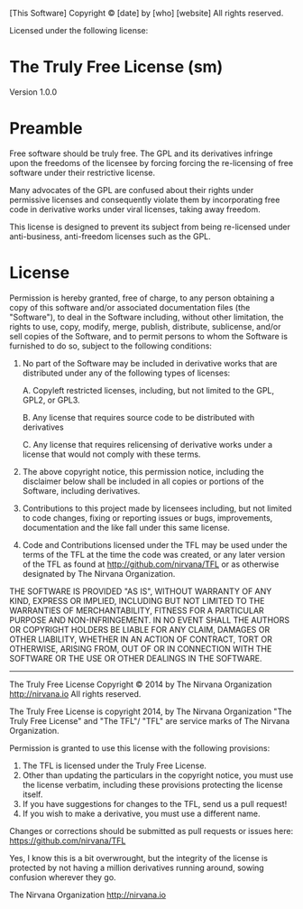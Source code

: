 [This Software]
Copyright © [date] by [who]
[website]
All rights reserved.

Licensed under the following license:

The Truly Free License (sm)
======================
Version 1.0.0 

Preamble
========

Free software should be truly free. The GPL and its derivatives infringe
upon the freedoms of the licensee by forcing forcing the
re-licensing of free software under their restrictive license.

Many advocates of the GPL are confused about their rights under
permissive licenses and consequently violate them by incorporating
free code in derivative works under viral licenses, taking away freedom.

This license is designed to prevent its subject from being re-licensed
under anti-business, anti-freedom licenses such as the GPL.

License
=======

Permission is hereby granted, free of charge, to any person obtaining
a copy of this software and/or associated documentation files (the "Software"),
to deal in the Software including, without other limitation, the rights to
use, copy, modify, merge, publish, distribute, sublicense, and/or sell
copies of the Software, and to permit persons to whom the Software is
furnished to do so, subject to the following conditions:

1. No part of the Software may be included in derivative works that are
distributed under any of the following types of licenses:

	A. Copyleft restricted licenses, including, but not limited to the GPL, GPL2, or GPL3.

	B. Any license that requires source code to be distributed with derivatives

	C. Any license that requires relicensing of derivative works under a license
	   that would not comply with these terms.

2. The above copyright notice, this permission notice, including the disclaimer
below shall be included in all copies or portions of the Software, including derivatives.

3. Contributions to this project made by licensees including, but not limited to code changes,
fixing or reporting issues or bugs, improvements, documentation and the like fall under this
same license.

4. Code and Contributions licensed under the TFL may be used under the terms of the TFL at
the time the code was created, or any later version of the TFL as found at
http://github.com/nirvana/TFL or as otherwise designated by The Nirvana Organization.

THE SOFTWARE IS PROVIDED "AS IS", WITHOUT WARRANTY OF ANY KIND,
EXPRESS OR IMPLIED, INCLUDING BUT NOT LIMITED TO THE WARRANTIES OF
MERCHANTABILITY, FITNESS FOR A PARTICULAR PURPOSE AND NON-INFRINGEMENT.
IN NO EVENT SHALL THE AUTHORS OR COPYRIGHT HOLDERS BE LIABLE FOR ANY
CLAIM, DAMAGES OR OTHER LIABILITY, WHETHER IN AN ACTION OF CONTRACT,
TORT OR OTHERWISE, ARISING FROM, OUT OF OR IN CONNECTION WITH THE
SOFTWARE OR THE USE OR OTHER DEALINGS IN THE SOFTWARE.

------------
The Truly Free License
Copyright © 2014 by The Nirvana Organization
http://nirvana.io
All rights reserved.

The Truly Free License is copyright 2014, by The Nirvana Organization
"The Truly Free License" and "The TFL"/ "TFL" are service marks of The Nirvana Organization.

Permission is granted to use this license with the following provisions:
1. The TFL is licensed under the Truly Free License.
2. Other than updating the particulars in the copyright notice, you must
use the license verbatim, including these provisions protecting the license itself.
3. If you have suggestions for changes to the TFL, send us a pull request!
4. If you wish to make a derivative, you must use a different name.

Changes or corrections should be submitted as pull requests or issues here:
https://github.com/nirvana/TFL

Yes, I know this is a bit overwrought, but the integrity of the license is protected by
not having a million derivatives running around, sowing confusion wherever they go.

The Nirvana Organization   http://nirvana.io
